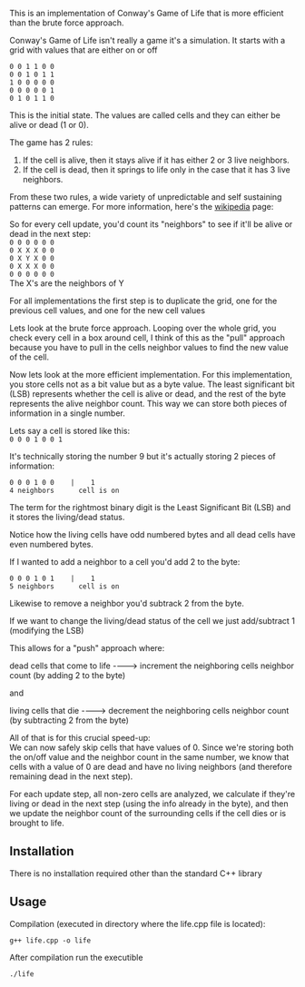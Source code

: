 This is an implementation of Conway's Game of Life that is more efficient than the brute force approach.

Conway's Game of Life isn't really a game it's a simulation. It starts with a grid with values that are either on or off

`0 0 1 1 0 0`  
`0 0 1 0 1 1`  
`1 0 0 0 0 0`  
`0 0 0 0 0 1`  
`0 1 0 1 1 0`  

This is the initial state. The values are called cells and they can either be alive or dead (1 or 0).

The game has 2 rules:
1. If the cell is alive, then it stays alive if it has either 2 or 3 live neighbors.
2. If the cell is dead, then it springs to life only in the case that it has 3 live neighbors.

From these two rules, a wide variety of unpredictable and self sustaining patterns can emerge. For more information, here's the [wikipedia](https://en.wikipedia.org/wiki/Conway's_Game_of_Life) page:

So for every cell update, you'd count its "neighbors" to see if it'll be alive or dead in the next step:  
`0 0 0 0 0 0`  
`0 X X X 0 0`  
`0 X Y X 0 0`  
`0 X X X 0 0`  
`0 0 0 0 0 0`  
The X's are the neighbors of Y

For all implementations the first step is to duplicate the grid, one for the previous cell values, and one for the new cell values

Lets look at the brute force approach. Looping over the whole grid, you check every cell in a box around cell, I think of this as the "pull" approach because you have to pull in the cells neighbor values to find the new value of the cell.

Now lets look at the more efficient implementation. For this implementation, you store cells not as a bit value but as a byte value. The least significant bit (LSB) represents whether the cell is alive or dead, and the rest of the byte represents the alive neighbor count. This way we can store both pieces of information in a single number.

Lets say a cell is stored like this:  
`0 0 0 1 0 0 1`

It's technically storing the number 9 but it's actually storing 2 pieces of information:

`0 0 0 1 0 0    |    1`  
`4 neighbors      cell is on`

The term for the rightmost binary digit is the Least Significant Bit (LSB) and it stores the living/dead status.

Notice how the living cells have odd numbered bytes and all dead cells have even numbered bytes.

If I wanted to add a neighbor to a cell you'd add 2 to the byte:

`0 0 0 1 0 1    |    1`  
`5 neighbors      cell is on`

Likewise to remove a neighbor you'd subtrack 2 from the byte.

If we want to change the living/dead status of the cell we just add/subtract 1 (modifying the LSB)

This allows for a "push" approach where:  

dead cells that come to life ----> increment the neighboring cells neighbor count (by adding 2 to the byte)  

and    

living cells that die ----> decrement the neighboring cells neighbor count (by subtracting 2 from the byte)  

All of that is for this crucial speed-up:  
We can now safely skip cells that have values of 0. Since we're storing both the on/off value and the neighbor count in the same number, we know that cells with a value of 0 are dead and have no living neighbors (and therefore remaining dead in the next step).

For each update step, all non-zero cells are analyzed, we calculate if they're living or dead in the next step (using the info already in the byte), and then we update the neighbor count of the surrounding cells if the cell dies or is brought to life.


## Installation
There is no installation required other than the standard C++ library

## Usage

Compilation (executed in directory where the life.cpp file is located):

```
g++ life.cpp -o life
```

After compilation run the executible

```
./life
```
